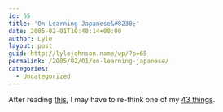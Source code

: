 ```yaml
---
id: 65
title: 'On Learning Japanese&#8230;'
date: 2005-02-01T10:48:14+00:00
author: Lyle
layout: post
guid: http://lylejohnson.name/wp/?p=65
permalink: /2005/02/01/on-learning-japanese/
categories:
  - Uncategorized
---
```

After reading [this](http://pepper.idge.net/japanese/), I may have to re-think one of my [43 things](http://43things.com/things/view/1462).